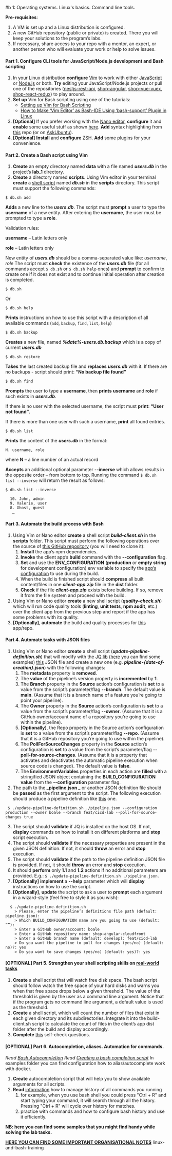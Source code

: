 #b 1: Operating systems. Linux's basics. Command line tools.

**Pre-requisites**:

1.	A VM is set up and a Linux distribution is configured.
2.	A new GitHub repository (public or private) is created. There you will keep your solutions to the program’s labs.
3.	If necessary, share access to your repo with a mentor, an expert, or another person who will evaluate your work or help to solve issues.

#### Part 1. Configure CLI tools for JavaScript/Node.js development and Bash scripting

1. In your Linux distribution **configure** [Vim](https://www.vim.org/) to work with either [JavaScript](https://freshman.tech/vim-javascript/) or [Node.js](https://theselfhostingblog.com/posts/configuring-vim-for-node-js-development/) or both.
**Try** editing your JavaScript/Node.js projects or pull one of the repositories ([nestjs-rest-api](https://github.com/EPAM-JS-Competency-center/nestjs-rest-api), [shop-angular](https://github.com/EPAM-JS-Competency-center/shop-angular-cloudfront), [shop-vue-vuex](https://github.com/EPAM-JS-Competency-center/shop-vue-vuex-cloudfront), [shop-react-redux](https://github.com/EPAM-JS-Competency-center/shop-react-redux-cloudfront)) to play around.
2. **Set up** Vim for Bash scripting using one of the tutorials:
   - [Setting up Vim for Bash Scripting](https://dev.to/mr_destructive/setting-up-vim-for-bash-scripting-2ef5)
   - [How to Make ‘Vim Editor’ as Bash-IDE Using ‘bash-support’ Plugin in Linux](https://www.tecmint.com/use-vim-as-bash-ide-using-bash-support-in-linux/)
3. **[Optional]** If you prefer working with the [Nano editor](https://www.nano-editor.org/), **configure** it and **enable** some useful stuff as shown [here](https://linuxhint.com/configure_nano_text_editor_nanorc/).
**Add** syntax highlighting from [this](https://github.com/scopatz/nanorc) repo (or on [AskUbuntu](https://askubuntu.com/questions/90013/how-do-i-enable-syntax-highlighting-in-nano)).
4. **[Optional]** **Install** and **configure** [ZSH](https://ohmyz.sh/#install). **Add** some [plugins](https://github.com/ohmyzsh/ohmyzsh/wiki/Plugins) for your convenience.

#### Part 2. Create a Bash script using Vim

1.	**Create** an empty directory named **data** with a file named **_users.db_** in the project’s **lab_1** directory.
2.	**Create** a directory named **scripts**.  Using Vim editor in your terminal **create** a [shell script](https://linuxconfig.org/bash-scripting-tutorial-for-beginners) named **_db.sh_** in the **scripts** directory.
This script must support the following commands:

```shell
$ db.sh add
```

**Adds** a new line to the **_users.db_**. The script must **prompt** a user to type the **username** of a new entity. After entering the **username**, the user must be prompted to type a **role**.

Validation rules:

**username** – Latin letters only

**role** – Latin letters only

New entity of **_users.db_** should be a comma-separated value like: _username_, _role_
The script must **check** the existence of the **_users.db_** file (for all commands accept `$ db.sh` or `$ db.sh help` ones) and **prompt** to confirm to create one if it does not exist and to continue initial operation after creation is completed.

```shell
$ db.sh
```

Or

```shell
$ db.sh help
```

**Prints** instructions on how to use this script with a description of all available commands (`add`, `backup`, `find`, `list`, `help`)

```shell
$ db.sh backup
```

**Creates** a new file, named **_%date%-users.db.backup_** which is a copy of current **_users.db_**

```shell
$ db.sh restore
```

**Takes** the last created backup file and **replaces** **_users.db_** with it.
If there are no backups - script should print: **“No backup file found”** 						

```shell
$ db.sh find 					
```

**Prompts** the user to type a **username**, then **prints** **username** and **role** if such exists in **_users.db_**.

If there is no user with the selected username, the script must **print**: **“User not found”**.

If there is more than one user with such a username, **print** all found entries.

```shell
$ db.sh list
```

**Prints** the content of the **_users.db_** in the format: 

```shell
N. username, role 	
```

where **N** – a line number of an actual record

**Accepts** an additional optional parameter **--inverse** which allows results in the opposite order – from bottom to top.
Running the command `$ db.sh list --inverse` will return the result as follows:

```shell
$ db.sh list --inverse

  10. John, admin
  9. Valerie, user
  8. Ghost, guest
   …
```

#### Part 3. Automate the build process with Bash

1. Using Vim or Nano editor **create** a shell script **_build-client.sh_** in the **scripts** folder. This script must perform the following operations over the source of [this GitHub repository](https://github.com/EPAM-JS-Competency-center/shop-angular-cloudfront) (you will need to clone it):
   1. **Install** the app’s npm dependencies.
   2. **Invoke** the client app’s **build** command with the **--configuration** flag. 
   3. **Set** and use the **ENV_CONFIGURATION** (**production** or **empty string** for development configuration) env variable to specify the [app’s configuration](https://angular.io/guide/build#configure-target-specific-file-replacements) to use during the build. 
   4. When the build is finished script should **compress** all built content/files in one **_client-app.zip_** file in the **dist** folder.
   5. **Check** if the file **_client-app.zip_** exists before building. If so, remove it from the file system and proceed with the build.
2. Using Vim or Nano editor **create** a new shell script (**_quality-check.sh_**) which will run code quality tools (**linting**, **unit tests**, **npm audit**, etc.) over the client app from the previous step and report if the app has some problems with its quality.
3. **[Optionally]**, **automate** the build and quality processes for [this](https://github.com/EPAM-JS-Competency-center/nestjs-rest-api) app/repo.

#### Part 4. Automate tasks with JSON files

1. Using Vim or Nano editor **create** a shell script (**_update-pipeline-definition.sh_**) that will modify with the [JQ lib](https://stedolan.github.io/jq/) ([here](https://www.educba.com/linux-jq/) you can find some examples) [this](./pipeline.json) JSON file and create a new one (e.g. **_pipeline-{date-of-creation}.json_**) with the following changes:
   1. The **metadata** property is **removed**. 
   2. The **value** of the pipeline’s version property is **incremented** by **1**. 
   3. The **Branch** property in the **Source** action’s configuration is **set** to a value from the script’s parameter/flag **--branch**.
   The default value is **main**. (Assume that it is a branch name of a feature you’re going to point your pipeline). 
   4. The **Owner** property in the **Source** action’s configuration is **set** to a value from the script’s parameter/flag **--owner**.
   (Assume that it is a GitHub owner/account name of a repository you’re going to use within the pipeline).
   5. **[Optionally]**, the Repo property in the Source action’s configuration is **set** to a value from the script’s parameter/flag **--repo**.
   (Assume that it is a GitHub repository you’re going to use within the pipeline). 
   6. The **PollForSourceChanges** property in the **Source** action’s configuration is **set** to a value from the script’s parameter/flag **--poll-for-source-changes**.
   (Assume that it is a property that activates and deactivates the automatic pipeline execution when source code is changed). The default value is **false**. 
   7. The **EnvironmentVariables** properties in each action are **filled** with a stringified JSON object containing the **BUILD_CONFIGURATION** **value** from the **--configuration** parameter flag.
2. The path to the **_pipeline.json _** or another JSON definition file should be **passed** as the first argument to the script.
The following execution should produce a pipeline definition like [this](./pipeline-upd.json) one.

```shell
 $ ./update-pipeline-definition.sh ./pipeline.json --configuration production --owner boale --branch feat/cicd-lab --poll-for-source-changes true
```

3. The script should **validate** if JQ is installed on the host OS.
If not, **display** commands on how to install it on different platforms and **stop** script execution.
4. The script should **validate** if the necessary properties are present in the given JSON definition.
If not, it should **throw** an error and **stop** execution.
5. The script should **validate** if the path to the pipeline definition JSON file is provided.
If not, it should **throw** an error and **stop** execution.
6. It should **perform** only **1.1** and **1.2** actions if no additional parameters are provided.
E.g.: `$ ./update-pipeline-definition.sh ./pipeline.json`.
7. **[Optionally]** **implement** a **--help** parameter which will **display** instructions on how to use the script.
8. **[Optionally]**, **update** the script to ask a user to **prompt** each argument in a wizard-style (feel free to style it as you wish):
      
```
  $ ./update-pipeline-definition.sh
    > Please, enter the pipeline’s definitions file path (default: pipeline.json): 
    > Which BUILD_CONFIGURATION name are you going to use (default: “”):
    > Enter a GitHub owner/account: boale
    > Enter a GitHub repository name: shop-angular-cloudfront
    > Enter a GitHub branch name (default: develop): feat/cicd-lab
    > Do you want the pipeline to poll for changes (yes/no) (default: no)?: yes
    > Do you want to save changes (yes/no) (default: yes)?: yes
```

#### [OPTIONAL] Part 5. Strengthen your shell scripting skills on [real-world tasks](https://www.linode.com/docs/guides/solving-real-world-problems-with-bash-scripts-a-tutorial/)

1. **Create** a shell script that will watch free disk space. The bash script should follow watch the free space of your hard disks and warns you when that free space drops below a given threshold.
The value of the threshold is given by the user as a command line argument. Notice that if the program gets no command line argument, a default value is used as the threshold.
2. **Create** a shell script, which will count the number of files that exist in each given directory and its subdirectories.
Integrate it into the build-client.sh script to calculate the count of files in the client’s app dist folder after the build and display accordingly.
3. **Complete** [this](./self-check.md) self-check questions.

#### [OPTIONAL] Part 6. Autocompletion, aliases. Automation for commands.
_Read [Bash Autocompletion](https://www.gnu.org/software/bash/manual/html_node/Programmable-Completion.html)_
_Read [Creating a bash completion script](https://iridakos.com/programming/2018/03/01/bash-programmable-completion-tutorial)_
In examples folder you can find configuration how to alias/autocomplete work with docker.

1. **Create** autocompletion script that will help you to show available arguments for all scripts.
2. **Read** [information](https://linuxhint.com/bash_command_history_usage/) how to manage history of all commands you running
   1. for example, when you use bash shell you could press "Ctrl + R" and start typing your command, it will search through all the history. Pressing "Ctrl + R" will cycle over history for matches.
   2. practice with commands and how to configure bash history and use it efficiently.

**NB: [here](./samples) you can find some samples that you might find handy while solving the lab tasks.**

**[HERE YOU CAN FIND SOME IMPORTANT ORGANISATIONAL NOTES](../ORG-NOTES.md)** linux-and-bash-training

